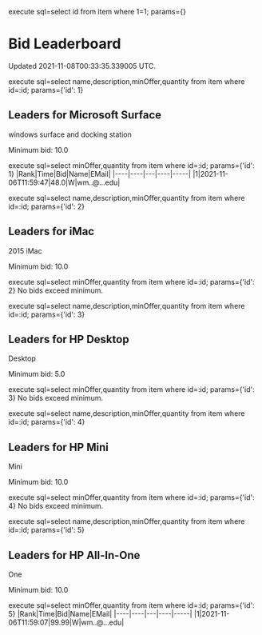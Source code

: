 execute sql=select id from item where 1=1; params={}
# Bid Leaderboard

Updated 2021-11-08T00:33:35.339005 UTC.

execute sql=select name,description,minOffer,quantity from item where id=:id; params={'id': 1}
## Leaders for Microsoft Surface

windows surface and docking station

Minimum bid: 10.0

execute sql=select minOffer,quantity from item where id=:id; params={'id': 1}
|Rank|Time|Bid|Name|EMail|
|----|----|---|----|-----|
|1|2021-11-06T11:59:47|48.0|W|wm..@...edu|

execute sql=select name,description,minOffer,quantity from item where id=:id; params={'id': 2}
## Leaders for iMac

2015 iMac

Minimum bid: 10.0

execute sql=select minOffer,quantity from item where id=:id; params={'id': 2}
No bids exceed minimum.

execute sql=select name,description,minOffer,quantity from item where id=:id; params={'id': 3}
## Leaders for HP Desktop

Desktop

Minimum bid: 5.0

execute sql=select minOffer,quantity from item where id=:id; params={'id': 3}
No bids exceed minimum.

execute sql=select name,description,minOffer,quantity from item where id=:id; params={'id': 4}
## Leaders for HP Mini

Mini

Minimum bid: 10.0

execute sql=select minOffer,quantity from item where id=:id; params={'id': 4}
No bids exceed minimum.

execute sql=select name,description,minOffer,quantity from item where id=:id; params={'id': 5}
## Leaders for HP All-In-One

One

Minimum bid: 10.0

execute sql=select minOffer,quantity from item where id=:id; params={'id': 5}
|Rank|Time|Bid|Name|EMail|
|----|----|---|----|-----|
|1|2021-11-06T11:59:07|99.99|W|wm..@...edu|

